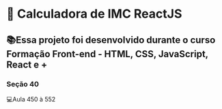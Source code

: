 <h1> 🧮 Calculadora de IMC ReactJS </h1>

<h2>📚Essa projeto foi desenvolvido durante o curso <strong>Formação Front-end - HTML, CSS, JavaScript, React e +</strong></h2>

<h3>Seção 40</h3>
<p>💻Aula 450 à 552</P>